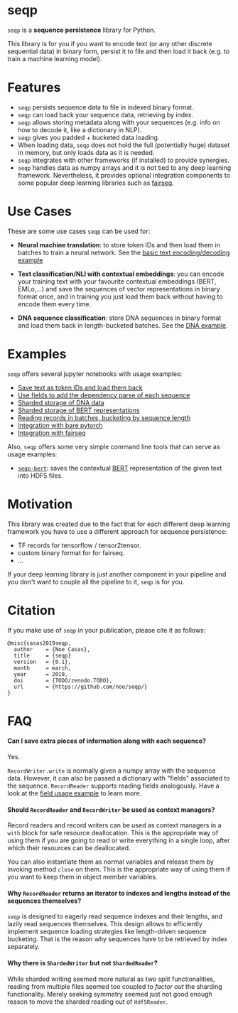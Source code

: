 # seqp

`seqp` is a **sequence persistence** library for Python.

This library is for you if you want to encode text (or any
 other discrete sequential data) in binary form, persist
 it to file and then load it back (e.g. to
 train a machine learning model).


# Features

- `seqp` persists sequence data to file in indexed binary format.
- `seqp` can load back your sequence data, retrieving by index.
- `seqp` allows storing metadata along with your sequences
  (e.g. info on how to decode it, like a dictionary in NLP).
- `seqp` gives you padded + bucketed data loading.
- When loading data, `seqp` does not hold the full
  (potentially huge) dataset in memory, but only loads
  data as it is needed.
- `seqp` integrates with other frameworks (if installed)
  to provide synergies.
- `seqp` handles data as numpy arrays and it is not tied to
  any deep learning framework. Nevertheless, it provides
  optional integration components to some popular deep
  learning libraries such as [fairseq](https://github.com/pytorch/fairseq/).

# Use Cases

These are some use cases `seqp` can be used for:

- **Neural machine translation**: to store token IDs and then load them
in batches to train a neural network. See the
[basic text encoding/decoding example](./examples/basic_read_write.ipynb)

- **Text classification/NLI with contextual embeddings**: you can encode your
training text with your favourite contextual embeddings (BERT, EMLo,...)
and save the sequences of vector representations in binary format once,
and in training you just load them back without having to encode them
every time.

- **DNA sequence classification**: store DNA sequences in binary
format and load them back in length-bucketed batches.
See the [DNA example](./examples/sharded_storage.ipynb).


# Examples

`seqp` offers several jupyter notebooks with usage examples:

- [Save text as token IDs and load them back](./examples/basic_read_write.ipynb)
- [Use fields to add the dependency parse of each sequence](./examples/fields.ipynb)
- [Sharded storage of DNA data](./examples/sharded_storage.ipynb)
- [Sharded storage of BERT representations](./examples/bert.ipynb)
- [Reading records in batches, bucketing by sequence length](./examples/data_load.ipynb)
- [Integration with bare pytorch](./examples/integration_pytorch.ipynb)
- [Integration with fairseq](./examples/integration_fairseq.ipynb)

Also, `seqp` offers some very simple command line tools that can
serve as usage examples:

- [`seqp-bert`](./tools/seqp-bert.py): saves the contextual
[BERT](https://github.com/huggingface/pytorch-pretrained-BERT)
representation of the given text into HDF5 files.

# Motivation

This library was created due to the fact that for each different deep
learning framework you have to use a different approach for sequence
persistence:
- TF records for tensorflow / tensor2tensor.
- custom binary format for for fairseq.
- ...

If your deep learning library is just another component in your pipeline
and you don't want to couple all the pipeline to it, `seqp` is for you.

# Citation

If you make use of `seqp` in your publication, please cite
it as follows:

```
@misc{casas2019seqp,
  author    = {Noe Casas},
  title     = {seqp}
  version   = {0.1},
  month     = march,
  year      = 2019,
  doi       = {TODO/zenodo.TODO},
  url       = {https://github.com/noe/seqp/}
}
```

# FAQ

#### Can I save extra pieces of information along with each sequence?

Yes.

`RecordWriter.write` is normally given a numpy array with
the sequence data. However, it can also be passed a dictionary
with "fields" associated to the sequence. `RecordReader` supports
reading fields analogously. Have a look at the [field usage
example](./examples/fields.ipynb) to learn more.


#### Should `RecordReader` and `RecordWriter` be used as context managers?

Record readers and record writers can be used as context
managers in a `with` block for safe resource deallocation.
This is the appropriate way of using them if you are going
to read or write everything in a single loop, after which
their resources can be deallocated.

You can also instantiate them as normal variables and release
them by invoking method `close` on them. This is the appropriate
way of using them if you want to keep them in object member
variables.

#### Why `RecordReader` returns an iterator to indexes and lengths instead of the sequences themselves?

`seqp` is designed to eagerly read sequence indexes and their lengths,
and lazily read sequences themselves. This design allows to
efficiently implement sequence loading strategies like
length-driven sequence bucketing.
That is the reason why sequences have to be retrieved by index
separately.

#### Why there is `ShardedWriter` but not `ShardedReader`?

While sharded writing seemed more natural as two split
functionalities, reading from multiple files seemed too
coupled to _factor out_ the sharding functionality. Merely
seeking symmetry seemed just not good enough reason to
move the sharded reading out of `Hdf5Reader`.

